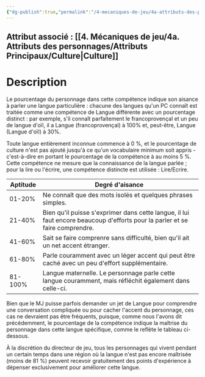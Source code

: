 ```yaml
---
{"dg-publish":true,"permalink":"/4-mecaniques-de-jeu/4a-attributs-des-personnages/competences/langue-etrangere/"}
---
```



## Attribut associé : [[4. Mécaniques de jeu/4a. Attributs des personnages/Attributs Principaux/Culture\|Culture]] 

# Description

Le pourcentage du personnage dans cette compétence indique son aisance à parler une langue particulière : chacune des langues qu'un PC connaît est traitée comme une compétence de Langue différente avec un pourcentage distinct : par exemple, s'il connaît parfaitement le francoprovençal et un peu de langue d'oïl, il a Langue (francoprovençal) à 100% et, peut-être, Langue (Langue d'oïl) à 30%.

Toute langue entièrement inconnue commence à 0 %, et le pourcentage de culture n'est pas ajouté jusqu'à ce qu'un vocabulaire minimum soit appris - c'est-à-dire en portant le pourcentage de la compétence à au moins 5 %. Cette compétence ne mesure que la connaissance de la langue parlée ; pour la lire ou l'écrire, une compétence distincte est utilisée : Lire/Ecrire.

| Aptitude | Degré d'aisance |
|----------|----------|
| 01-20%    | Ne connaît que des mots isolés et quelques phrases simples.   |
| 21-40%    | Bien qu'il puisse s'exprimer dans cette langue, il lui faut encore beaucoup d'efforts pour la parler et se faire comprendre.  |
| 41-60%    | Sait se faire comprenre sans difficulté, bien qu'il ait un net accent étranger.  |
| 61-80%    | Parle couramment avec un léger accent qui peut être caché avec un peu d'effort supplémentaire.  |
| 81-100%    | Langue maternelle. Le personnage parle cette langue couramment, mais réfléchit également dans celle-ci.  |

Bien que le MJ puisse parfois demander un jet de Langue pour comprendre une conversation compliquée ou pour cacher l'accent du personnage, ces cas ne devraient pas être fréquents, puisque, comme nous l'avons dit précédemment, le pourcentage de la compétence indique la maîtrise du personnage dans cette langue spécifique, comme le reflète le tableau ci-dessous. 

À la discrétion du directeur de jeu, tous les personnages qui vivent pendant un certain temps dans une région où la langue n'est pas encore maîtrisée (moins de 81 %) peuvent recevoir gratuitement des points d'expérience à dépenser exclusivement pour améliorer cette langue.


